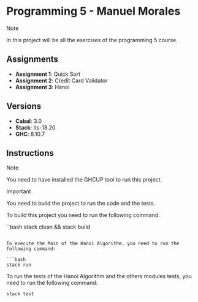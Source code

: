 # Programming 5 - Manuel Morales

> [!NOTE]
> In this project will be all the exercises of the programming 5 course.

## Assignments

- **Assignment 1**: Quick Sort
- **Assignment 2**: Credit Card Validator
- **Assignment 3**: Hanoi

## Versions

- **Cabal**: 3.0
- **Stack**: lts-18.20
- **GHC**: 8.10.7

## Instructions

> [!NOTE]
> You need to have installed the GHCUP tool to run this project.

> [!IMPORTANT]
>You need to build the project to run the code and the tests.

To build this project you need to run the following command:

``bash
stack clean && stack build
```

To execute the Main of the Hanoi Algorithm, you need to run the following command:

```bash
stack run
```

To run the tests of the Hanoi Algorithm and the others modules tests, you need to run the following command:

```bash
stack test
```
